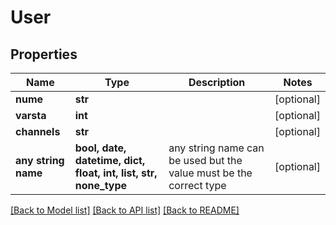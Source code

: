 # User


## Properties
Name | Type | Description | Notes
------------ | ------------- | ------------- | -------------
**nume** | **str** |  | [optional] 
**varsta** | **int** |  | [optional] 
**channels** | **str** |  | [optional] 
**any string name** | **bool, date, datetime, dict, float, int, list, str, none_type** | any string name can be used but the value must be the correct type | [optional]

[[Back to Model list]](../README.md#documentation-for-models) [[Back to API list]](../README.md#documentation-for-api-endpoints) [[Back to README]](../README.md)


